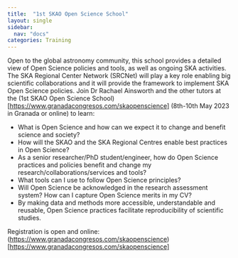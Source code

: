 ```yaml
---
title:  "1st SKAO Open Science School"
layout: single
sidebar:
  nav: "docs"
categories: Training
---
```

Open to the global astronomy community, this school provides a detailed view of Open Science policies and tools, as well as ongoing SKA activities. The SKA Regional Center Network (SRCNet) will play a key role enabling big scientific collaborations and it will provide the framework to implement SKA Open Science policies. Join Dr Rachael Ainsworth and the other tutors at the (1st SKAO Open Science School)[https://www.granadacongresos.com/skaopenscience] (8th-10th May 2023 in Granada or online) to learn:
- What is Open Science and how can we expect it to change and benefit science and society?
- How will the SKAO and the SKA Regional Centres enable best practices in Open Science?
- As a senior researcher/PhD student/engineer, how do Open Science practices and policies benefit and change my research/collaborations/services and tools?
- What tools can I use to follow Open Science principles?
- Will Open Science be acknowledged in the research assessment system? How can I capture Open Science merits in my CV?
- By making data and methods more accessible, understandable and reusable, Open Science practices facilitate reproducibility of scientific studies. 
 
Registration is open and online: (https://www.granadacongresos.com/skaopenscience)[https://www.granadacongresos.com/skaopenscience]
